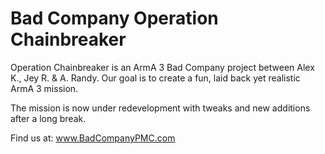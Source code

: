 # Bad Company Operation Chainbreaker

Operation Chainbreaker is an ArmA 3 Bad Company project between Alex K., Jey R. & A. Randy. 
Our goal is to create a fun, laid back yet realistic ArmA 3 mission.

The mission is now under redevelopment with tweaks and new additions after a long break.

Find us at: www.BadCompanyPMC.com
